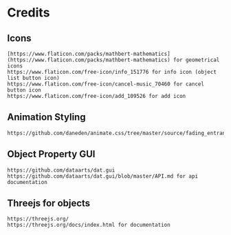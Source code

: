 # Credits

## Icons
```
[https://www.flaticon.com/packs/mathbert-mathematics](https://www.flaticon.com/packs/mathbert-mathematics) for geometrical icons
https://www.flaticon.com/free-icon/info_151776 for info icon (object list button icon)
https://www.flaticon.com/free-icon/cancel-music_70460 for cancel button icon
https://www.flaticon.com/free-icon/add_109526 for add icon
```

## Animation Styling
```
https://github.com/daneden/animate.css/tree/master/source/fading_entrances
```

## Object Property GUI
```
https://github.com/dataarts/dat.gui
https://github.com/dataarts/dat.gui/blob/master/API.md for api documentation
```

## Threejs for objects
```
https://threejs.org/
https://threejs.org/docs/index.html for documentation
```

